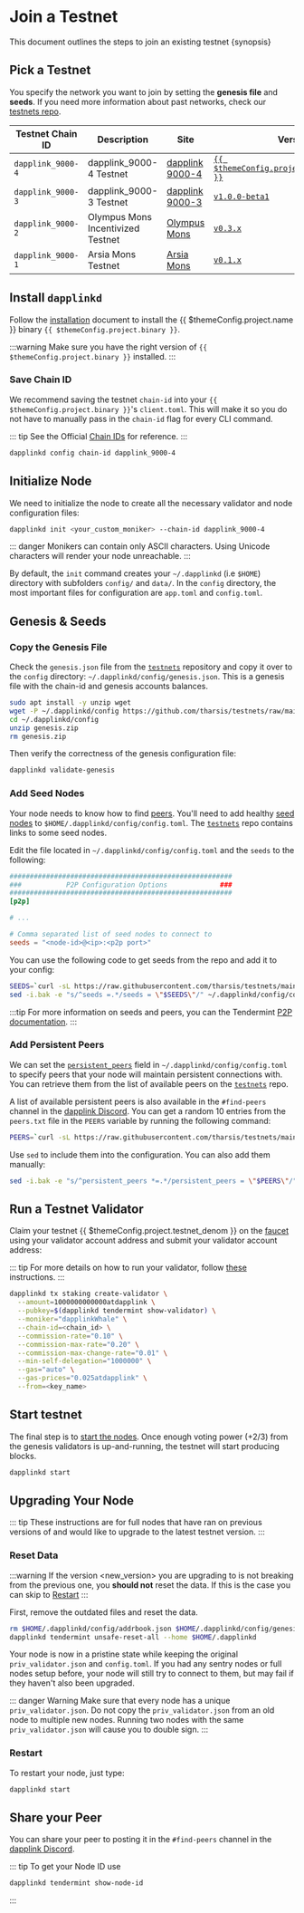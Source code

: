 <!--
order: 4
-->

# Join a Testnet

This document outlines the steps to join an existing testnet {synopsis}

## Pick a Testnet

You specify the network you want to join by setting the **genesis file** and **seeds**. If you need more information about past networks, check our [testnets repo](https://github.com/tharsis/testnets).

| Testnet Chain ID | Description                       | Site                                                                       | Version                                                                                  | Status  |
| ---------------- | --------------------------------- | -------------------------------------------------------------------------- | ---------------------------------------------------------------------------------------- | ------- |
| `dapplink_9000-4`   | dapplink_9000-4 Testnet              | [dapplink 9000-4](https://github.com/tharsis/testnets/tree/main/dapplink_9000-4) | [`{{ $themeConfig.project.latest_version }}`](https://github.com/dapplink/dapplink/releases) | `Live`  |
| `dapplink_9000-3`   | dapplink_9000-3 Testnet              | [dapplink 9000-3](https://github.com/tharsis/testnets/tree/main/dapplink_9000-3) | [`v1.0.0-beta1`](https://github.com/dapplink/dapplink/releases/tag/v1.0.0-beta1)             | `Stale` |
| `dapplink_9000-2`   | Olympus Mons Incentivized Testnet | [Olympus Mons](https://github.com/tharsis/testnets/tree/main/olympus_mons) | [`v0.3.x`](https://github.com/dapplink/dapplink/releases)                                    | `Stale` |
| `dapplink_9000-1`   | Arsia Mons Testnet                | [Arsia Mons](https://github.com/tharsis/testnets/tree/main/arsia_mons)     | [`v0.1.x`](https://github.com/dapplink/dapplink/releases)                                    | `Stale` |

## Install `dapplinkd`

Follow the [installation](./quickstart/installation.md) document to install the {{ $themeConfig.project.name }} binary `{{ $themeConfig.project.binary }}`.

:::warning
Make sure you have the right version of `{{ $themeConfig.project.binary }}` installed.
:::

### Save Chain ID

We recommend saving the testnet `chain-id` into your `{{ $themeConfig.project.binary }}`'s `client.toml`. This will make it so you do not have to manually pass in the `chain-id` flag for every CLI command.

::: tip
See the Official [Chain IDs](./../users/technical_concepts/chain_id.md#official-chain-ids) for reference.
:::

```bash
dapplinkd config chain-id dapplink_9000-4
```

## Initialize Node

We need to initialize the node to create all the necessary validator and node configuration files:

```bash
dapplinkd init <your_custom_moniker> --chain-id dapplink_9000-4
```

::: danger
Monikers can contain only ASCII characters. Using Unicode characters will render your node unreachable.
:::

By default, the `init` command creates your `~/.dapplinkd` (i.e `$HOME`) directory with subfolders `config/` and `data/`.
In the `config` directory, the most important files for configuration are `app.toml` and `config.toml`.

## Genesis & Seeds

### Copy the Genesis File

Check the `genesis.json` file from the [`testnets`](https://github.com/tharsis/testnets) repository and copy it over to the `config` directory: `~/.dapplinkd/config/genesis.json`. This is a genesis file with the chain-id and genesis accounts balances.

```bash
sudo apt install -y unzip wget
wget -P ~/.dapplinkd/config https://github.com/tharsis/testnets/raw/main/dapplink_9000-4/genesis.zip
cd ~/.dapplinkd/config
unzip genesis.zip
rm genesis.zip
```

Then verify the correctness of the genesis configuration file:

```bash
dapplinkd validate-genesis
```

### Add Seed Nodes

Your node needs to know how to find [peers](https://docs.tendermint.com/master/tendermint-core/using-tendermint.html#peers). You'll need to add healthy [seed nodes](https://docs.tendermint.com/master/tendermint-core/using-tendermint.html#seed) to `$HOME/.dapplinkd/config/config.toml`. The [`testnets`](https://github.com/tharsis/testnets) repo contains links to some seed nodes.

Edit the file located in `~/.dapplinkd/config/config.toml` and the `seeds` to the following:

```toml
#######################################################
###           P2P Configuration Options             ###
#######################################################
[p2p]

# ...

# Comma separated list of seed nodes to connect to
seeds = "<node-id>@<ip>:<p2p port>"
```

You can use the following code to get seeds from the repo and add it to your config:

```bash
SEEDS=`curl -sL https://raw.githubusercontent.com/tharsis/testnets/main/dapplink_9000-4/seeds.txt | awk '{print $1}' | paste -s -d, -`
sed -i.bak -e "s/^seeds =.*/seeds = \"$SEEDS\"/" ~/.dapplinkd/config/config.toml
```

:::tip
For more information on seeds and peers, you can the Tendermint [P2P documentation](https://docs.tendermint.com/master/spec/p2p/peer.html).
:::

### Add Persistent Peers

We can set the [`persistent_peers`](https://docs.tendermint.com/master/tendermint-core/using-tendermint.html#persistent-peer) field in `~/.dapplinkd/config/config.toml` to specify peers that your node will maintain persistent connections with. You can retrieve them from the list of
available peers on the [`testnets`](https://github.com/tharsis/testnets) repo.

A list of available persistent peers is also available in the `#find-peers` channel in the [dapplink Discord](https://discord.gg/dapplink). You can get a random 10 entries from the `peers.txt` file in the `PEERS` variable by running the following command:

```bash
PEERS=`curl -sL https://raw.githubusercontent.com/tharsis/testnets/main/dapplink_9000-4/peers.txt | sort -R | head -n 10 | awk '{print $1}' | paste -s -d, -`
```

Use `sed` to include them into the configuration. You can also add them manually:

```bash
sed -i.bak -e "s/^persistent_peers *=.*/persistent_peers = \"$PEERS\"/" ~/.dapplinkd/config/config.toml
```

## Run a Testnet Validator

Claim your testnet {{ $themeConfig.project.testnet_denom }} on the [faucet](./../developers/faucet.md) using your validator account address and submit your validator account address:

::: tip
For more details on how to run your validator, follow [these](./setup/run_validator.md) instructions.
:::

```bash
dapplinkd tx staking create-validator \
  --amount=1000000000000atdapplink \
  --pubkey=$(dapplinkd tendermint show-validator) \
  --moniker="dapplinkWhale" \
  --chain-id=<chain_id> \
  --commission-rate="0.10" \
  --commission-max-rate="0.20" \
  --commission-max-change-rate="0.01" \
  --min-self-delegation="1000000" \
  --gas="auto" \
  --gas-prices="0.025atdapplink" \
  --from=<key_name>
```

## Start testnet

The final step is to [start the nodes](./quickstart/run_node.md#start-node). Once enough voting power (+2/3) from the genesis validators is up-and-running, the testnet will start producing blocks.

```bash
dapplinkd start
```

## Upgrading Your Node

::: tip
These instructions are for full nodes that have ran on previous versions of and would like to upgrade to the latest testnet version.
:::

### Reset Data

:::warning
If the version <new_version> you are upgrading to is not breaking from the previous one, you **should not** reset the data. If this is the case you can skip to [Restart](#restart)
:::

First, remove the outdated files and reset the data.

```bash
rm $HOME/.dapplinkd/config/addrbook.json $HOME/.dapplinkd/config/genesis.json
dapplinkd tendermint unsafe-reset-all --home $HOME/.dapplinkd
```

Your node is now in a pristine state while keeping the original `priv_validator.json` and `config.toml`. If you had any sentry nodes or full nodes setup before,
your node will still try to connect to them, but may fail if they haven't also
been upgraded.

::: danger Warning
Make sure that every node has a unique `priv_validator.json`. Do not copy the `priv_validator.json` from an old node to multiple new nodes. Running two nodes with the same `priv_validator.json` will cause you to double sign.
:::

### Restart

To restart your node, just type:

```bash
dapplinkd start
```

## Share your Peer

You can share your peer to posting it in the `#find-peers` channel in the [dapplink Discord](https://discord.gg/dapplink).

::: tip
To get your Node ID use

```bash
dapplinkd tendermint show-node-id
```

:::
